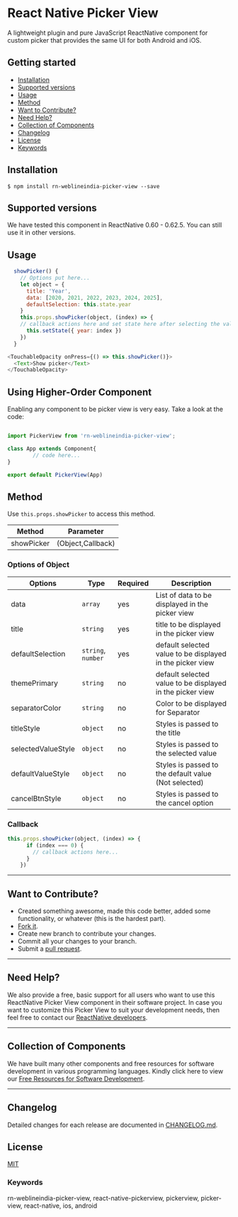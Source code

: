 # React Native Picker View

A lightweight plugin and pure JavaScript ReactNative component for custom picker that provides the same UI for both Android and iOS.

## Getting started

- [Installation](#installation)
- [Supported versions](#supported-versions)
- [Usage](#usage)
- [Method](#method)
- [Want to Contribute?](#want-to-contribute?)
- [Need Help?](#need-help?)
- [Collection of Components](#collection-of-components)
- [Changelog](#changelog)
- [License](#license)
- [Keywords](#keywords)

## Installation

`$ npm install rn-weblineindia-picker-view --save`

## Supported versions

We have tested this component in ReactNative 0.60 - 0.62.5. You can still use it in other versions.

## Usage

```js
  showPicker() {
    // Options put here...     
    let object = {
      title: 'Year',
      data: [2020, 2021, 2022, 2023, 2024, 2025],
      defaultSelection: this.state.year
    }
    this.props.showPicker(object, (index) => {
    // callback actions here and set state here after selecting the value
      this.setState({ year: index })
    })
  }
```

```javascript
<TouchableOpacity onPress={() => this.showPicker()}>
  <Text>Show picker</Text>
</TouchableOpacity>
```

## Using Higher-Order Component

Enabling any component to be picker view is very easy. Take a look at the code:

```js

import PickerView from 'rn-weblineindia-picker-view';

class App extends Component{
        // code here...
}

export default PickerView(App)
```

## Method

Use `this.props.showPicker` to access this method.

| **Method**    | **Parameter**        |
|---------------|----------------------|
| showPicker    | \(Object,Callback\)  |

### Options of Object

| **Options**        | **Type**           | **Required** | **Description**                                           |
|--------------------|--------------------|--------------|-----------------------------------------------------------|
| data               | `array`            | yes          | List of data to be displayed in the picker view           |
| title              | `string`           | yes          | title to be displayed in the picker view                  |
| defaultSelection   | `string`, `number` | yes          | default selected value to be displayed in the picker view |
| themePrimary       | `string`           | no           | default selected value to be displayed in the picker view |
| separatorColor     | `string`           | no           | Color to be displayed for Separator                       |
| titleStyle         | `object`           | no           | Styles is passed to the title                             |
| selectedValueStyle | `object`           | no           | Styles is passed to the selected value                    |
| defaultValueStyle  | `object`           | no           | Styles is passed to the default value \(Not selected\)    |
| cancelBtnStyle     | `object`           | no           | Styles is passed to the cancel option                     |


### Callback

```javascript
this.props.showPicker(object, (index) => {
      if (index === 0) {
        // callback actions here...
      } 
    })
```

-----

## Want to Contribute?

- Created something awesome, made this code better, added some functionality, or whatever (this is the hardest part).
- [Fork it](http://help.github.com/forking/).
- Create new branch to contribute your changes.
- Commit all your changes to your branch.
- Submit a [pull request](http://help.github.com/pull-requests/).

-----

## Need Help? 

We also provide a free, basic support for all users who want to use this ReactNative Picker View component in their software project. In case you want to customize this Picker View to suit your development needs, then feel free to contact our [ReactNative developers](https://www.weblineindia.com/hire-react-native-developers.html).

-----

## Collection of Components

We have built many other components and free resources for software development in various programming languages. Kindly click here to view our [Free Resources for Software Development](https://www.weblineindia.com/software-development-resources.html).

------

## Changelog

Detailed changes for each release are documented in [CHANGELOG.md](./CHANGELOG.md).

## License

[MIT](LICENSE)

[mit]: https://github.com/weblineindia/React-Native-Picker-View/blob/master/LICENSE

### Keywords

 rn-weblineindia-picker-view, react-native-pickerview, pickerview, picker-view, react-native, ios, android